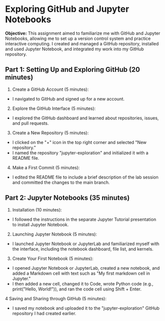 # **Exploring GitHub and Jupyter Notebooks**

**Objective:** This assignment aimed to familiarize me with GitHub and Jupyter Notebooks, allowing me to set up a version control system and practice interactive computing. I created and managed a GitHub repository, installed and used Jupyter Notebook, and integrated my work into my GitHub repository.

## **Part 1: Setting Up and Exploring GitHub (20 minutes)**

1. Create a GitHub Account (5 minutes):

- I navigated to GitHub and signed up for a new account.

2. Explore the GitHub Interface (5 minutes):

- I explored the GitHub dashboard and learned about repositories, issues, and pull requests.

3. Create a New Repository (5 minutes):
- I clicked on the "+" icon in the top right corner and selected "New repository."
- I named the repository "jupyter-exploration" and initialized it with a README file.

4. Make a First Commit (5 minutes):

- I edited the README file to include a brief description of the lab session and committed the changes to the main branch.

## **Part 2: Jupyter Notebooks (35 minutes)**

1. Installation (10 minutes):

- I followed the instructions in the separate Jupyter Tutorial presentation to install Jupyter Notebook.

2. Launching Jupyter Notebook (5 minutes):

- I launched Jupyter Notebook or JupyterLab and familiarized myself with the interface, including the notebook dashboard, file list, and kernels.

3. Create Your First Notebook (5 minutes):

- I opened Jupyter Notebook or JupyterLab, created a new notebook, and added a Markdown cell with text such as "My first markdown cell in Jupyter."
- I then added a new cell, changed it to Code, wrote Python code (e.g., print("Hello, World!")), and ran the code cell using Shift + Enter.

4 Saving and Sharing through GitHub (5 minutes):

- I saved my notebook and uploaded it to the "jupyter-exploration" GitHub repository I had created earlier.
